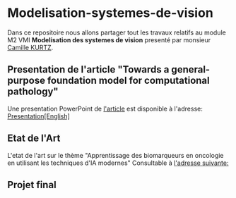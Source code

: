# Modelisation-systemes-de-vision

Dans ce repositoire nous allons partager tout les travaux relatifs au module M2 VMI **Modelisation des systemes de vision** presenté par monsieur <ins>Camille KURTZ</ins>.

## Presentation de l'article "Towards a general-purpose foundation model for computational pathology" 

Une presentation PowerPoint de [l'article](https://www.nature.com/articles/s41591-024-02857-3) est disponible à l'adresse: [Presentation[English]](https://github.com/Malekbennabi3/Modelisation-systemes-de-vision/blob/main/Pr%C3%A9sentation%20Article.pdf) 


## Etat de l'Art
L'etat de l'art sur le thème "Apprentissage des biomarqueurs en oncologie en utilisant les techniques d'IA modernes" Consultable à [l'adresse suivante: ](https://github.com/Malekbennabi3/Modelisation-systemes-de-vision/blob/main/Pr%C3%A9sentation%20Article.pdf)
## Projet final
